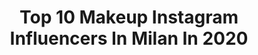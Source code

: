 ---
title: Top 10 Makeup Instagram Influencers In Milan In 2020
description: >-
  Find top makeup Instagram influencers in Milan in 2020. Most popular hashtags: #milano #makeup #milan #mfw.
platform: Instagram
profiles:
  - username: "martytac"
    fullname: >-
      Martina 🌟
    location: "Italy"
    followers: 7055
    engagement: 735
    commentsToLikes: 0.080145
    avatar: "https://scontent-ams4-1.cdninstagram.com/v/t51.2885-19/s320x320/79833966_447614482808455_7486526621432676352_n.jpg?_nc_ht=scontent-ams4-1.cdninstagram.com&_nc_ohc=YTIIz1C-QicAX8oyFrc&oh=4226f6c140a0b784dbd2690f39e72c7c&oe=5EB58094"
    verified: false
    hashtags: "#chorseriding, #loveyou, #fishinglife, #fontanadighiaccio"
  - username: "arezius"
    fullname: >-
      Fashion | Beauty | Travel
    location: "Italy"
    followers: 36371
    engagement: 248
    commentsToLikes: 0.048226
    avatar: "https://scontent-lhr8-1.cdninstagram.com/v/t51.2885-19/s320x320/70538483_443391899503741_3718698296806473728_n.jpg?_nc_ht=scontent-lhr8-1.cdninstagram.com&_nc_ohc=TfgzcTRE1PEAX-DvklZ&oh=0fd389d173963ba3e15010323b8607af&oe=5EBC6198"
    verified: false
    hashtags: "#beauty, #raveoutfit, #outfitideas4you, #revolveme"
  - username: "iansntsss"
    fullname: >-
      Ian Santos
    location: "Italy"
    followers: 8050
    engagement: 558
    commentsToLikes: 0.018619
    avatar: "https://scontent-amt2-1.cdninstagram.com/v/t51.2885-19/s320x320/71835971_457688541497292_9197223240869609472_n.jpg?_nc_ht=scontent-amt2-1.cdninstagram.com&_nc_ohc=uJYf6y5gLFgAX8_rHPj&oh=9f794b0ca866b879a996be2223c5b075&oe=5EB32F03"
    verified: false
    hashtags: "#webitorial, #terezaholanova, #test, #styleoftheday"
  - username: "gaiaviolagiraudi"
    fullname: >-
      𝙶𝚊𝚒𝚊 𝚅𝚒𝚘𝚕𝚊 𝙶𝚒𝚛𝚊𝚞𝚍𝚒
    location: "Italy"
    followers: 44919
    engagement: 252
    commentsToLikes: 0.006714
    avatar: "https://scontent-ams4-1.cdninstagram.com/v/t51.2885-19/s320x320/70677073_1025641427835543_1991258748093464576_n.jpg?_nc_ht=scontent-ams4-1.cdninstagram.com&_nc_ohc=OcL73I-HqAoAX8zuMza&oh=e38da3c63330d1be1abb8b0f88c3af40&oe=5EB9DA5E"
    verified: false
    hashtags: "#cocotte, #makeup, #milano, #coffee"
  - username: "marynaofficial"
    fullname: >-
      Maryna
    location: "Italy"
    followers: 702513
    engagement: 401
    commentsToLikes: 0.007421
    avatar: "https://scontent-lhr8-1.cdninstagram.com/v/t51.2885-19/s320x320/84026020_625670701313012_4725425591468163072_n.jpg?_nc_ht=scontent-lhr8-1.cdninstagram.com&_nc_ohc=HjY7YFfwB0QAX_hVWBV&oh=8ac5a5c937e32ab72f13e31e58f3f372&oe=5EB89301"
    verified: true
    hashtags: "#menefrego, #mfw, #ilookdellaquarantena, #lacasadicarta"
  - username: "ciaosplendore"
    fullname: >-
      𝐒𝐏𝐋𝐄𝐍𝐃𝐎𝐑𝐄
    location: "Italy"
    followers: 7349
    engagement: 793
    commentsToLikes: 0.044761
    avatar: "https://scontent-lhr8-1.cdninstagram.com/v/t51.2885-19/s320x320/84511250_553624315238347_5280709131345330176_n.jpg?_nc_ht=scontent-lhr8-1.cdninstagram.com&_nc_ohc=w59PFPX4oQ0AX98dBiM&oh=8512091e3820eb50b6163511c2ebb347&oe=5EBA4619"
    verified: false
    hashtags: "#lgbt, #lgbtq, #ivreatronic, #rosasplendore"
  - username: "greta_ag"
    fullname: >-
      Greta Agazzi
    location: "Italy"
    followers: 138443
    engagement: 205
    commentsToLikes: 0.013297
    avatar: "https://scontent-lhr8-1.cdninstagram.com/v/t51.2885-19/s320x320/35616644_197682397602192_6395307226885521408_n.jpg?_nc_ht=scontent-lhr8-1.cdninstagram.com&_nc_ohc=KLlns670bX0AX9rDye6&oh=cb26bc59986a17c7c60a02fdb8ad853d&oe=5EBA07C5"
    verified: false
    hashtags: "#wemakeup, #loading, #lipart, #zarra"
  - username: "nichi_ila"
    fullname: >-
      Ilaria 🌹
    location: "Italy"
    followers: 16197
    engagement: 317
    commentsToLikes: 0.099757
    avatar: "https://scontent-amt2-1.cdninstagram.com/v/t51.2885-19/s320x320/67314791_867460600297814_7490215074921971712_n.jpg?_nc_ht=scontent-amt2-1.cdninstagram.com&_nc_ohc=R-gpMzq0eLMAX8UiY71&oh=82ada2d650b2c47e1bfe818754a8978f&oe=5EB821E3"
    verified: false
    hashtags: "#selfcare, #foodblogger, #fashion, #lookoftheday"
  - username: "jacquelineingegnoso"
    fullname: >-
      Jacqueline Ingegnoso ♡ PARMA📍
    location: "Italy"
    followers: 164738
    engagement: 137
    commentsToLikes: 0.029215
    avatar: "https://scontent-amt2-1.cdninstagram.com/v/t51.2885-19/s320x320/71669835_452486695382787_1607222232981962752_n.jpg?_nc_ht=scontent-amt2-1.cdninstagram.com&_nc_ohc=RntjhvSLTRsAX9oVYC1&oh=ae36ff8d0fcefb962b830e7a6b9c7334&oe=5EBA04CF"
    verified: false
    hashtags: "#outfitinspo, #inspirationoftheday, #sparkling, #mwf2020"
  - username: "karolinachomistek"
    fullname: >-
      Karolina Chomistekova
    location: "Italy"
    followers: 135677
    engagement: 405
    commentsToLikes: 0.006034
    avatar: "https://scontent-amt2-1.cdninstagram.com/v/t51.2885-19/s320x320/83163631_594840837740084_6356916442666893312_n.jpg?_nc_ht=scontent-amt2-1.cdninstagram.com&_nc_ohc=e0BkMT8x8aIAX8_1yFy&oh=77330f62c1986f340ebbdcf98cb1ca88&oe=5EB6462A"
    verified: true
    hashtags: "#caramel, #casual, #skialp, #nanushka"
---